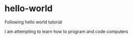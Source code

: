 # hello-world
Following hello world tutorial 

I am attempting to learn how to program and code computers 
